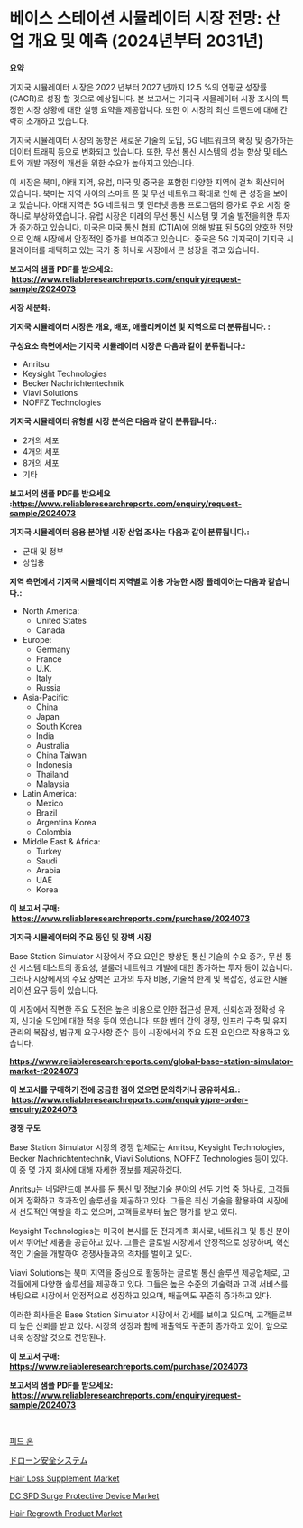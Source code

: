 <p><h1>베이스 스테이션 시뮬레이터 시장 전망: 산업 개요 및 예측 (2024년부터 2031년)</h1></p><p><strong>요약</strong></p>
<p><p>기지국 시뮬레이터 시장은 2022 년부터 2027 년까지 12.5 %의 연평균 성장률 (CAGR)로 성장 할 것으로 예상됩니다. 본 보고서는 기지국 시뮬레이터 시장 조사의 특정한 시장 상황에 대한 실행 요약을 제공합니다. 또한 이 시장의 최신 트렌드에 대해 간략히 소개하고 있습니다.</p><p>기지국 시뮬레이터 시장의 동향은 새로운 기술의 도입, 5G 네트워크의 확장 및 증가하는 데이터 트래픽 등으로 변화되고 있습니다. 또한, 무선 통신 시스템의 성능 향상 및 테스트와 개발 과정의 개선을 위한 수요가 높아지고 있습니다.</p><p>이 시장은 북미, 아태 지역, 유럽, 미국 및 중국을 포함한 다양한 지역에 걸쳐 확산되어 있습니다. 북미는 지역 사이의 스마트 폰 및 무선 네트워크 확대로 인해 큰 성장을 보이고 있습니다. 아태 지역은 5G 네트워크 및 인터넷 응용 프로그램의 증가로 주요 시장 중 하나로 부상하였습니다. 유럽 시장은 미래의 무선 통신 시스템 및 기술 발전을위한 투자가 증가하고 있습니다. 미국은 미국 통신 협회 (CTIA)에 의해 발표 된 5G의 양호한 전망으로 인해 시장에서 안정적인 증가를 보여주고 있습니다. 중국은 5G 기지국이 기지국 시뮬레이터를 채택하고 있는 국가 중 하나로 시장에서 큰 성장을 겪고 있습니다.</p></p>
<p><strong>보고서의 샘플 PDF를 받으세요: &nbsp;<a href="https://www.reliableresearchreports.com/enquiry/request-sample/2024073">https://www.reliableresearchreports.com/enquiry/request-sample/2024073</a></strong></p>
<p><strong>시장 세분화:</strong></p>
<p><strong> 기지국 시뮬레이터 시장은 개요, 배포, 애플리케이션 및 지역으로 더 분류됩니다. :</strong></p>
<p><strong>구성요소 측면에서는 기지국 시뮬레이터 시장은 다음과 같이 분류됩니다.:</strong></p>
<p><ul><li>Anritsu</li><li>Keysight Technologies</li><li>Becker Nachrichtentechnik</li><li>Viavi Solutions</li><li>NOFFZ Technologies</li></ul></p>
<p><strong> 기지국 시뮬레이터 유형별 시장 분석은 다음과 같이 분류됩니다.:</strong></p>
<p><ul><li>2개의 세포</li><li>4개의 세포</li><li>8개의 세포</li><li>기타</li></ul></p>
<p><strong>보고서의 샘플 PDF를 받으세요 :<a href="https://www.reliableresearchreports.com/enquiry/request-sample/2024073">https://www.reliableresearchreports.com/enquiry/request-sample/2024073</a></strong></p>
<p><strong> 기지국 시뮬레이터 응용 분야별 시장 산업 조사는 다음과 같이 분류됩니다.:</strong></p>
<p><ul><li>군대 및 정부</li><li>상업용</li></ul></p>
<p><strong>지역 측면에서 기지국 시뮬레이터 지역별로 이용 가능한 시장 플레이어는 다음과 같습니다.:</strong></p>
<p><ul>
    <li>
        North America:
        <ul>
            <li>United States</li>
            <li>Canada</li>
        </ul>
    </li>
    <li>
        Europe:
        <ul>
            <li>Germany</li>
            <li>France</li>
            <li>U.K.</li>
            <li>Italy</li>
            <li>Russia</li>
        </ul>
    </li>
    <li>
        Asia-Pacific:
        <ul>
            <li>China</li>
            <li>Japan</li>
            <li>South Korea</li>
            <li>India</li>
            <li>Australia</li>
            <li>China Taiwan</li>
            <li>Indonesia</li>
            <li>Thailand</li>
            <li>Malaysia</li>
        </ul>
    </li>
    <li>
        Latin America:
        <ul>
            <li>Mexico</li>
            <li>Brazil</li>
            <li>Argentina Korea</li>
            <li>Colombia</li>
        </ul>
    </li>
    <li>
        Middle East & Africa:
        <ul>
            <li>Turkey</li>
            <li>Saudi</li>
            <li>Arabia</li>
            <li>UAE</li>
            <li>Korea</li>
        </ul>
    </li>
    </ul></p>
<p><strong>이 보고서 구매: &nbsp;<a href="https://www.reliableresearchreports.com/purchase/2024073">https://www.reliableresearchreports.com/purchase/2024073</a></strong></p>
<p><strong>기지국 시뮬레이터의 주요 동인 및 장벽 시장</strong></p>
<p><p>Base Station Simulator 시장에서 주요 요인은 향상된 통신 기술의 수요 증가, 무선 통신 시스템 테스트의 중요성, 셀룰러 네트워크 개발에 대한 증가하는 투자 등이 있습니다. 그러나 시장에서의 주요 장벽은 고가의 투자 비용, 기술적 한계 및 복잡성, 정교한 시뮬레이션 요구 등이 있습니다.</p><p>이 시장에서 직면한 주요 도전은 높은 비용으로 인한 접근성 문제, 신뢰성과 정확성 유지, 신기술 도입에 대한 적응 등이 있습니다. 또한 벤더 간의 경쟁, 인프라 구축 및 유지 관리의 복잡성, 법규제 요구사항 준수 등이 시장에서의 주요 도전 요인으로 작용하고 있습니다.</p></p>
<p><strong><a href="https://www.reliableresearchreports.com/global-base-station-simulator-market-r2024073">https://www.reliableresearchreports.com/global-base-station-simulator-market-r2024073</a></strong></p>
<p><strong>이 보고서를 구매하기 전에 궁금한 점이 있으면 문의하거나 공유하세요.: &nbsp;<a href="https://www.reliableresearchreports.com/enquiry/pre-order-enquiry/2024073">https://www.reliableresearchreports.com/enquiry/pre-order-enquiry/2024073</a></strong></p>
<p><strong>경쟁 구도</strong></p>
<p><p>Base Station Simulator 시장의 경쟁 업체로는 Anritsu, Keysight Technologies, Becker Nachrichtentechnik, Viavi Solutions, NOFFZ Technologies 등이 있다. 이 중 몇 가지 회사에 대해 자세한 정보를 제공하겠다.</p><p>Anritsu는 네덜란드에 본사를 둔 통신 및 정보기술 분야의 선두 기업 중 하나로, 고객들에게 정확하고 효과적인 솔루션을 제공하고 있다. 그들은 최신 기술을 활용하여 시장에서 선도적인 역할을 하고 있으며, 고객들로부터 높은 평가를 받고 있다.</p><p>Keysight Technologies는 미국에 본사를 둔 전자계측 회사로, 네트워크 및 통신 분야에서 뛰어난 제품을 공급하고 있다. 그들은 글로벌 시장에서 안정적으로 성장하며, 혁신적인 기술을 개발하여 경쟁사들과의 격차를 벌이고 있다.</p><p>Viavi Solutions는 북미 지역을 중심으로 활동하는 글로벌 통신 솔루션 제공업체로, 고객들에게 다양한 솔루션을 제공하고 있다. 그들은 높은 수준의 기술력과 고객 서비스를 바탕으로 시장에서 안정적으로 성장하고 있으며, 매출액도 꾸준히 증가하고 있다.</p><p>이러한 회사들은 Base Station Simulator 시장에서 강세를 보이고 있으며, 고객들로부터 높은 신뢰를 받고 있다. 시장의 성장과 함께 매출액도 꾸준히 증가하고 있어, 앞으로 더욱 성장할 것으로 전망된다.</p></p>
<p><strong>이 보고서 구매: &nbsp; <a href="https://www.reliableresearchreports.com/purchase/2024073">https://www.reliableresearchreports.com/purchase/2024073</a></strong></p>
<p><strong>보고서의 샘플 PDF를 받으세요: &nbsp;<a href="https://www.reliableresearchreports.com/enquiry/request-sample/2024073">https://www.reliableresearchreports.com/enquiry/request-sample/2024073</a></strong><strong></strong></p>
<p>&nbsp;</p>
<p><p><a href="https://github.com/JackieFauhey9089475/Market-Research-Report-List-1/blob/main/443130278191.md">피드 혼</a></p><p><a href="https://github.com/CloydAbbott2023/Market-Research-Report-List-1/blob/main/454762073384.md">ドローン安全システム</a></p><p><a href="https://issuu.com/reportprime-2/docs/hair-loss-supplement-market-size-2030.pptx">Hair Loss Supplement Market</a></p><p><a href="https://github.com/nathandecarvalho/Market-Research-Report-List-3/blob/main/dc-spd-surge-protective-device-market.md">DC SPD Surge Protective Device Market</a></p><p><a href="https://issuu.com/reportprime-2/docs/hair-regrowth-product-market-size-2030.pptx">Hair Regrowth Product Market</a></p></p>